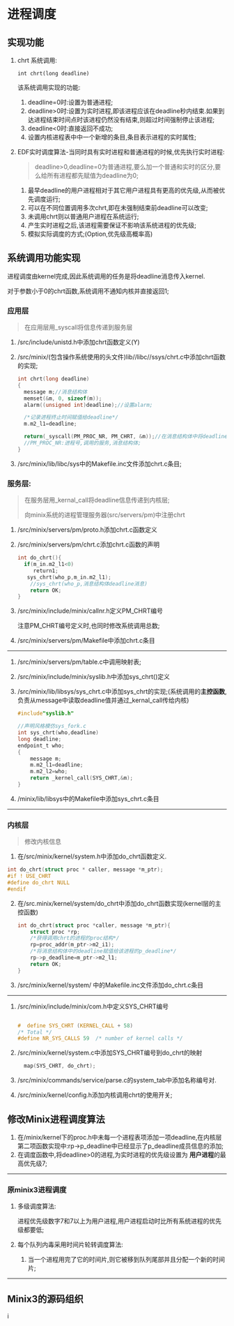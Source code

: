 # 进程调度

## 实现功能

1. chrt 系统调用:

   ```
   int chrt(long deadline)
   ```

   该系统调用实现的功能:

   1. deadline=0时:设置为普通进程;
   2. deadline>0时:设置为实时进程,即该进程应该在deadline秒内结束.如果到达进程结束时间点时该进程仍然没有结束,则超过时间强制停止该进程;
   3. deadline<0时:直接返回不成功;
   4. 设置内核进程表中中一个新增的条目,条目表示进程的实时属性;

2. EDF实时调度算法-当同时具有实时进程和普通进程的时候,优先执行实时进程:

   > deadline>0,deadline=0为普通进程,要么加一个普通和实时的区分,要么给所有进程都先赋值为deadline为0;

   1. 最早deadline的用户进程相对于其它用户进程具有更高的优先级,从而被优先调度运行;
   2. 可以在不同位置调用多次chrt,即在未强制结束前deadline可以改变;
   3. 未调用chrt则以普通用户进程在系统运行;
   4. 产生实时进程之后,该进程需要保证不影响该系统进程的优先级;
   5. 模拟实际调度的方式;(Option,优先级高概率高)

## 系统调用功能实现

进程调度由kernel完成,因此系统调用的任务是将deadline消息传入kernel.

对于参数小于0的chrt函数,系统调用不通知内核并直接返回1;

### 应用层

> 在应用层用_syscall将信息传递到服务层

1. /src/include/unistd.h中添加chrt函数定义(Y)

2. /src/minix/(包含操作系统使用的头文件)lib//libc//ssys/chrt.c中添加chrt函数的实现;

   ```c
   int chrt(long deadline)
   {
     message m;//消息结构体
     memset(&m, 0, sizeof(m));
     alarm((unsigned int)deadline);//设置alarm;
   
     /*记录进程终止时间赋值给deadline*/
     m.m2_l1=deadline;
   
     return(_syscall(PM_PROC_NR, PM_CHRT, &m));//在消息结构体中将deadline放入
     //PM_PROC_NR:进程号,调用的服务,消息结构体;
   }
   ```

3. /src/minix/lib/libc/sys中的Makefile.inc文件添加chrt.c条目;

### 服务层:

> 在服务层用_kernal_call将deadline信息传递到内核层;
>
> 向minix系统的进程管理服务器(src/servers/pm)中注册chrt

1. /src/minix/servers/pm/proto.h添加chrt.c函数定义

2. /src/minix/servers/pm/chrt.c添加chrt.c函数的声明

   ```c
   int do_chrt(){
     if(m_in.m2_l1<0)
      	return1;
      sys_chrt(who_p,m_in.m2_l1);
       //sys_chrt(who_p,消息结构体deadline消息)
       return OK;
   }
   ```

3. /src/minix/include/minix/callnr.h定义PM_CHRT编号

   注意PM_CHRT编号定义时,也同时修改系统调用总数;

4. /src/minix/servers/pm/Makefile中添加chrt.c条目

---

1. /src/minix/servers/pm/table.c中调用映射表;

2. /src/minix/include/minix/syslib.h中添加sys_chrt()定义

3. /src/minix/lib/libsys/sys_chrt.c中添加sys_chrt的实现;(系统调用的**主控函数**,负责从message中读取deadline值并通过_kernal_call传给内核)

   ```c
   #include"syslib.h"
   
   //声明风格模仿sys_fork.c
   int sys_chrt(who,deadline)
   long deadline;
   endpoint_t who;
   {
       message m;
       m.m2_l1=deadline;
       m.m2_l2=who;
       return _kernel_call(SYS_CHRT,&m);
   }
   ```

   

4. /minix/lib/libsys中的Makefile中添加sys_chrt.c条目

---

### 内核层

> 修改内核信息

1. 在/src/minix/kernel/system.h中添加do_chrt函数定义.

```c
int do_chrt(struct proc * caller, message *m_ptr);
#if ! USE_CHRT
#define do_chrt NULL
#endif
```

2. 在/src.minix/kernel/system/do_chrt中添加do_chrt函数实现(kernel层的主控函数)

   ```c
   int do_chrt(struct proc *caller, message *m_ptr){
       struct proc *rp;
       /*获得调用chrt的进程的proc结构*/
       rp=proc_addr(m_ptr->m2_i1);
       /*将消息结构体中的deadline赋值给该进程的p_deadline*/
       rp->p_deadline=m_ptr->m2_l1;
       return OK;
   }
   ```

3. /src/minix/kernel/system/ 中的Makefile.inc文件添加do_chrt.c条目

---

1. /src/minix/include/minix/com.h中定义SYS_CHRT编号

   ```c
   
   #  define SYS_CHRT (KERNEL_CALL + 58)
   /* Total */
   #define NR_SYS_CALLS	59	/* number of kernel calls */
   ```

2. /src/minix/kernel/system.c中添加SYS_CHRT编号到do_chrt的映射

   ````c
     map(SYS_CHRT, do_chrt);
   ````

3. /src/minix/commands/service/parse.c的system_tab中添加名称编号对.

4. /src/minix/kernel/config.h添加内核调用chrt的使用开关;

## 修改Minix进程调度算法

1. 在/minix/kernel下的proc.h中未每一个进程表项添加一项deadline,在内核层第二项函数实现中:rp->p_deadline中已经显示了p_deadline成员信息的添加;
2. 在调度函数中,将deadline>0的进程,为实时进程的优先级设置为 **用户进程**的最高优先级7;

---

### 原minix3进程调度

1. 多级调度算法:

   进程优先级数字7和7以上为用户进程,用户进程启动时比所有系统进程的优先级都要低;

2. 每个队列内毒采用时间片轮转调度算法:

   1. 当一个进程用完了它的时间片,则它被移到队列尾部并且分配一个新的时间片;

---

## Minix3的源码组织





i